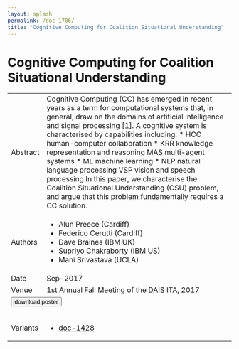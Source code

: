 ```yaml
---
layout: splash
permalink: /doc-1706/
title: "Cognitive Computing for Coalition Situational Understanding"
---
```


# Cognitive Computing for Coalition Situational Understanding

<table>
    <tbody>
    <tr>
        <td>Abstract</td>
        <td>Cognitive Computing (CC) has emerged in recent years as a term for computational systems that, in general, draw on the domains of artificial intelligence and signal processing [1]. A cognitive system is characterised by capabilities including: * HCC human-computer collaboration * KRR knowledge representation and reasoning MAS multi-agent systems * ML machine learning * NLP natural language processing VSP vision and speech processing In this paper, we characterise the Coalition Situational Understanding (CSU) problem, and argue that this problem fundamentally requires a CC solution.</td>
    </tr>
    <tr>
        <td>Authors</td>
        <td>
            <ul>
                <li>Alun Preece (Cardiff)</li>
                <li>Federico Cerutti (Cardiff)</li>
                <li>Dave Braines (IBM UK)</li>
                <li>Supriyo Chakraborty (IBM US)</li>
                <li>Mani Srivastava (UCLA)</li>
            </ul>
        </td>
    </tr>
    <tr>
        <td>Date</td>
        <td>Sep-2017</td>
    </tr>
    <tr>
        <td>Venue</td>
        <td>1st Annual Fall Meeting of the DAIS ITA, 2017</td>
    </tr>
        <tr>
            <td colspan="2">
                <form method="get" action="https://dais-ita.org/sites/default/files/S_001-poster.pdf">
                    <button type="submit">download poster</button>
                </form>
            </td>
        </tr>
        <tr>
            <td>Variants</td>
            <td>
                <ul>
                    <li><a href="${varId}">doc-1428</a></li>
                </ul>
            </td>
        </tr>
    </tbody>
</table>
